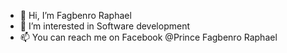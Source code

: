 - 👋 Hi, I’m Fagbenro Raphael
- 👀 I’m interested in Software development
- 📫 You can reach me on Facebook @Prince Fagbenro Raphael

<!---
Penmind/Penmind is a ✨ special ✨ repository because its `README.md` (this file) appears on your GitHub profile.
You can click the Preview link to take a look at your changes.
--->
